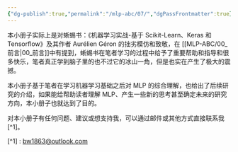```yaml
---
{"dg-publish":true,"permalink":"/mlp-abc/07/","dgPassFrontmatter":true}
---
```



本小册子实际上是对蜥蜴书：《机器学习实战-基于 Scikit-Learn、Keras 和 Tensorflow》及其作者 Aurélien Géron 的拙劣模仿和致敬，在 [[MLP-ABC/00_前言\|00_前言]]中有提到，蜥蜴书在笔者学习的过程中给予了重要帮助和指导和很多快乐，笔者真正学到脑子里的也不过它的冰山一角，但是也实在产生了极大的震撼。

本小册子基于笔者在学习机器学习基础之后对 MLP 的综合理解，也给出了后续研究的介绍，如果能给帮助读者理解 MLP、产生一些新的思考甚至确定未来的研究方向，本小册子也就达到了目的。

对本小册子有任何问题、建议或想支持我，可以通过邮件或其他方式直接联系我[^1]。

[^1] : bw1863@outlook.com